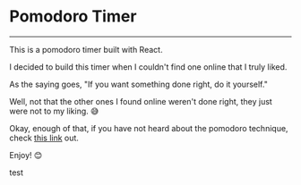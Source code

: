 # Pomodoro Timer
------

This is a pomodoro timer built with React.

I decided to build this timer when I couldn't find one online that I truly liked.

As the saying goes, "If you want something done right, do it yourself."

Well, not that the other ones I found online weren't done right, they just were not to my liking. 😅

Okay, enough of that, if you have not heard about the pomodoro technique, check [this link](https://en.wikipedia.org/wiki/Pomodoro_Technique "Pomodoro Technique") out.

Enjoy! 😊

test